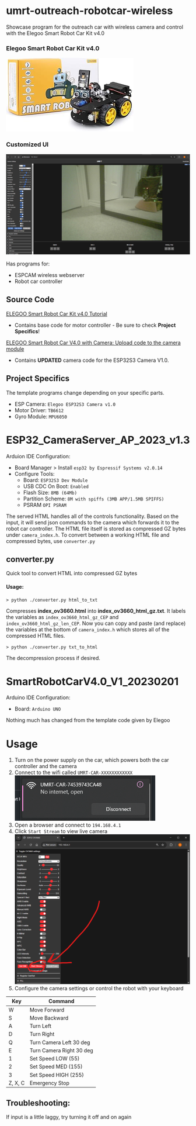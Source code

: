 # umrt-outreach-robotcar-wireless
Showcase program for the outreach car with wireless camera and control with the Elegoo Smart Robot Car Kit v4.0

### Elegoo Smart Robot Car Kit v4.0

![alt text](docs/smartrobotv4.0.png)

### Customized UI

![alt text](docs/complete_ui.png)


Has programs for:
* ESPCAM wireless webserver
* Robot car controller


## Source Code
[ELEGOO Smart Robot Car Kit v4.0 Tutorial](https://www.elegoo.com/blogs/arduino-projects/elegoo-smart-robot-car-kit-v4-0-tutorial?srsltid=AfmBOoqMivfDJrTS4gy-7ch7kX_ipVF3AapzQ6OrKHgQfm_FXfPVEX2j)
* Contains base code for motor controller - Be sure to check **Project Specifics**!

[ELEGOO Smart Robot Car V4.0 with Camera: Upload code to the camera module](https://www.elegoo.com/blogs/learn/elegoo-smart-robot-car-v4-0-with-camera-upload-code-to-the-camera-module?srsltid=AfmBOorwSPXrGH27v5DquohfgNhWwHpXve6odx9NIjyzJDFCGTwSDMKD)
* Contains **UPDATED** camera code for the ESP32S3 Camera V1.0.

## Project Specifics
The template programs change depending on your specific parts. 
* ESP Camera: ```Elegoo ESP32S3 Camera v1.0```
* Motor Driver: ```TB6612```
* Gyro Module: ```MPU6050```


<!-- ## ESP Camera Arduino IDE Setup -->
# ESP32_CameraServer_AP_2023_v1.3
Arduion IDE Configuration:
* Board Manager > Install ```esp32 by Espressif Systems v2.0.14```
* Configure Tools:
  * Board: ```ESP32S3 Dev Module```
  * USB CDC On Boot: ```Enabled```
  * Flash Size: ```8MB (64Mb)```
  * Partition Scheme: ```8M with spiffs (3MB APP/1.5MB SPIFFS)```
  * PSRAM ```OPI PSRAM```


The served HTML handles all of the controls functionality. Based on the input, it will send json commands to the camera which forwards it to the robot car controller. The HTML file itself is stored as compressed GZ bytes under `camera_index.h`. To convert between a working HTML file and compressed bytes, use `converter.py`


## converter.py
Quick tool to convert HTML into compressed GZ bytes
#### Usage:
```
> python ./converter.py html_to_txt
```

Compresses **index_ov3660.html** into **index_ov3660_html_gz.txt**. It labels the variables as `index_ov3660_html_gz_CEP` and `index_ov3660_html_gz_len_CEP`.
Now you can copy and paste (and replace) the variables at the bottom of `camera_index.h` which stores all of the compressed HTML files.

```
> python ./converter.py txt_to_html
```
The decompression process if desired.


# SmartRobotCarV4.0_V1_20230201
Arduino IDE Configuration:
* Board: ```Arduino UNO```

Nothing much has changed from the template code given by Elegoo





# Usage
1. Turn on the power supply on the car, which powers both the car controller and the camera
2. Connect to the wifi called ```UMRT-CAR-XXXXXXXXXXXX```
![alt text](docs/wifi.png)
3. Open a browser and connect to ```194.168.4.1```
4. Click ```Start Stream``` to view live camera
![alt text](docs/start_stream.png)
5. Configure the camera settings or control the robot with your keyboard
  
| Key | Command |
|---|-----|
| W | Move Forward |
| S | Move Backward |
| A | Turn Left |
| D | Turn Right |
| Q | Turn Camera Left 30 deg |
| E | Turn Camera Right 30 deg |
| 1 | Set Speed LOW (55) |
| 2 | Set Speed MED (155) |
| 3 | Set Speed HIGH (255) |
| Z, X, C | Emergency Stop |

## Troubleshooting:
If input is a little laggy, try turning it off and on again
